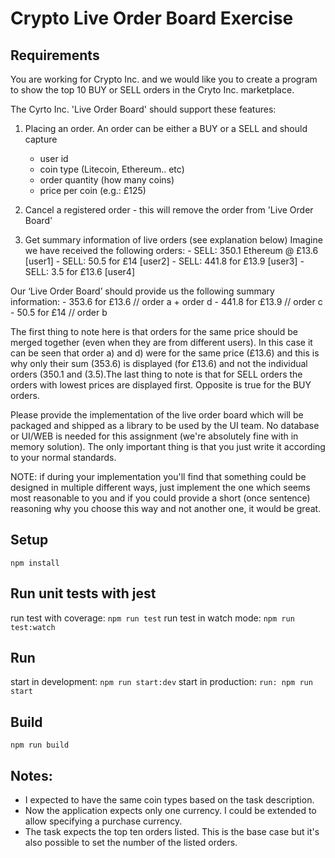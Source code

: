 # Crypto Live Order Board Exercise

## Requirements

You are working for Crypto Inc. and we would like you to create a program to show the top 10 BUY or
SELL orders in the Cryto Inc. marketplace.

The Cyrto Inc. 'Live Order Board' should support these features:

1. Placing an order. An order can be either a BUY or a SELL and should capture

   - user id
   - coin type (Litecoin, Ethereum.. etc)
   - order quantity (how many coins)
   - price per coin (e.g.: £125)

2. Cancel a registered order - this will remove the order from 'Live Order Board'

3. Get summary information of live orders (see explanation below)
   Imagine we have received the following orders: - SELL: 350.1 Ethereum @ £13.6 [user1] - SELL: 50.5 for £14 [user2] - SELL: 441.8 for £13.9 [user3] - SELL: 3.5 for £13.6 [user4]

Our ‘Live Order Board’ should provide us the following summary information: - 353.6 for £13.6 // order a + order d - 441.8 for £13.9 // order c - 50.5 for £14 // order b

The first thing to note here is that orders for the same price should be merged together (even when they
are from different users). In this case it can be seen that order a) and d) were for the same price (£13.6) and this is why only their sum (353.6) is displayed (for £13.6) and not the individual orders (350.1 and (3.5).The last thing to note is that for SELL orders the orders with lowest prices are displayed first. Opposite is true for the BUY orders.

Please provide the implementation of the live order board which will be packaged and shipped as a library
to be used by the UI team. No database or UI/WEB is needed for this assignment (we're absolutely fine
with in memory solution). The only important thing is that you just write it according to your normal
standards.

NOTE: if during your implementation you'll find that something could be designed in multiple different
ways, just implement the one which seems most reasonable to you and if you could provide a short (once
sentence) reasoning why you choose this way and not another one, it would be great.

## Setup

`npm install`

## Run unit tests with jest

run test with coverage: `npm run test`
run test in watch mode: `npm run test:watch`

## Run

start in development: `npm run start:dev`
start in production: `run: npm run start`

## Build

`npm run build`

## Notes:

- I expected to have the same coin types based on the task description.
- Now the application expects only one currency. I could be extended to allow specifying a purchase currency.
- The task expects the top ten orders listed. This is the base case but it's also possible to set the number of the listed orders.
